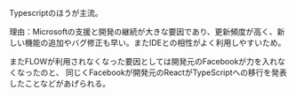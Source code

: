 Typescriptのほうが主流。

理由：Microsoftの支援と開発の継続が大きな要因であり、更新頻度が高く、新しい機能の追加やバグ修正も早い。またIDEとの相性がよく利用しやすいため。

またFLOWが利用されなくなった要因としては開発元のFacebookが力を入れなくなったのと、
同じくFacebookが開発元のReactがTypeScriptへの移行を発表したことなどがあげられる。

